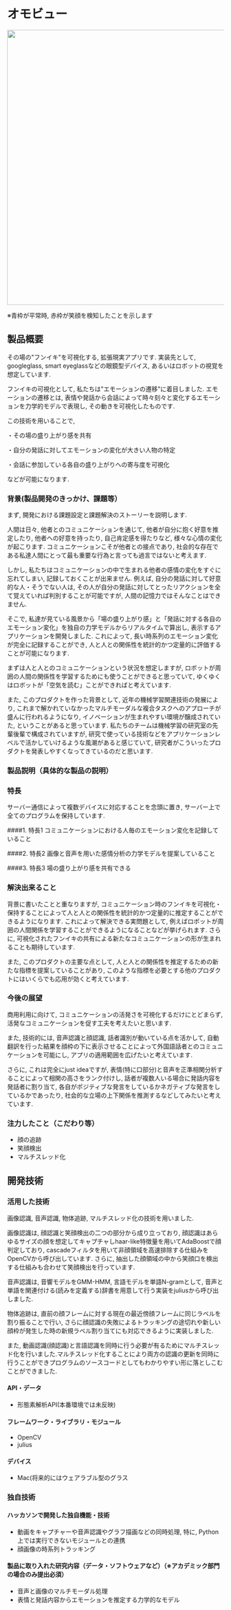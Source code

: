# オモビュー
<img src="https://github.com/jphacks/KB_02/raw/master/source/movie.gif" width="640">

※青枠が平常時, 赤枠が笑顔を検知したことを示します

## 製品概要
その場の"フンイキ"を可視化する, 拡張現実アプリです. 実装先として, googleglass, smart eyeglassなどの眼鏡型デバイス, あるいはロボットの視覚を想定しています. 

フンイキの可視化として, 私たちは"エモーションの遷移"に着目しました. エモーションの遷移とは, 表情や発話から会話によって時々刻々と変化するエモーションを力学的モデルで表現し, その動きを可視化したものです. 

この技術を用いることで, 

・その場の盛り上がり感を共有

・自分の発話に対してエモーションの変化が大きい人物の特定

・会話に参加している各自の盛り上がりへの寄与度を可視化

などが可能になります.

### 背景(製品開発のきっかけ、課題等）
まず, 開発における課題設定と課題解決のストーリーを説明します.

人間は日々, 他者とのコミュニケーションを通じて, 他者が自分に抱く好意を推定したり, 他者への好意を持ったり, 自己肯定感を得たりなど, 様々な心情の変化が起こります. コミュニケーションこそが他者との接点であり, 社会的な存在である私達人間にとって最も重要な行為と言っても過言ではないと考えます. 

しかし, 私たちはコミュニケーションの中で生まれる他者の感情の変化をすぐに忘れてしまい, 記録しておくことが出来ません. 例えば, 自分の発話に対して好意的な人・そうでない人は, その人が自分の発話に対してとったリアクションを全て覚えていれば判別することが可能ですが, 人間の記憶力ではそんなことはできません. 

そこで, 私達が見ている風景から「場の盛り上がり感」と「発話に対する各自のエモーション変化」を独自の力学モデルからリアルタイムで算出し, 表示するアプリケーションを開発しました. これによって, 長い時系列のエモーション変化が完全に記録することができ, 人と人との関係性を統計的かつ定量的に評価することが可能になります. 

まずは人と人とのコミュニケーションという状況を想定しますが, ロボットが周囲の人間の関係性を学習するためにも使うことができると思っていて, ゆくゆくはロボットが「空気を読む」ことができればと考えています.

また, このプロダクトを作った背景として, 近年の機械学習関連技術の発展により, これまで解かれていなかったマルチモーダルな複合タスクへのアプローチが盛んに行われるようになり, イノベーションが生まれやすい環境が醸成されていた, ということがあると思っています. 私たちのチームは機械学習の研究室の先輩後輩で構成されていますが, 研究で使っている技術などをアプリケーションレベルで活かしていけるような風潮があると感じていて, 研究者がこういったプロダクトを発表しやすくなってきているのだと思います.

### 製品説明（具体的な製品の説明）
### 特長
サーバー通信によって複数デバイスに対応することを念頭に置き, サーバー上で全てのプログラムを保持しています.

####1. 特長1
コミュニケーションにおける人毎のエモーション変化を記録していること

####2. 特長2
画像と音声を用いた感情分析の力学モデルを提案していること

####3. 特長3
場の盛り上がり感を共有できる

### 解決出来ること
背景に書いたことと重なりますが, コミュニケーション時のフンイキを可視化・保持することによって人と人との関係性を統計的かつ定量的に推定することができるようになります. これによって解決できる実問題として, 例えばロボットが周囲の人間関係を学習することができるようになることなどが挙げられます. さらに, 可視化されたフンイキの共有による新たなコミュニケーションの形が生まれることも期待しています.

また, このプロダクトの主要な点として, 人と人との関係性を推定するための新たな指標を提案していることがあり, このような指標を必要とする他のプロダクトにはいくらでも応用が効くと考えています.

### 今後の展望
商用利用に向けて, コミュニケーションの活発さを可視化するだけにとどまらず, 活発なコミュニケーションを促す工夫を考えたいと思います.

また, 技術的には, 音声認識と顔認識, 話者識別が動いている点を活かして, 自動翻訳を行った結果を顔枠の下に表示させることによって外国語話者とのコミュニケーションを可能にし, アプリの適用範囲を広げたいと考えています. 

さらに, これは完全にjust ideaですが, 表情(特に口部分)と音声を正準相関分析することによって相関の高さをランク付けし, 話者が複数人いる場合に発話内容を発話者に割り当て, 各自がポジティブな発言をしているかネガティブな発言をしているかであったり, 社会的な立場の上下関係を推測するなどしてみたいと考えています.

### 注力したこと（こだわり等）
* 顔の追跡
* 笑顔検出
* マルチスレッド化

## 開発技術
### 活用した技術
画像認識, 音声認識, 物体追跡, マルチスレッド化の技術を用いました. 

画像認識は, 顔認識と笑顔検出の二つの部分から成り立っており, 顔認識はあらゆるサイズの顔を想定してキャプチャしhaar-like特徴量を用いてAdaBoostで顔判定しており, cascadeフィルタを用いて非顔領域を高速排除する仕組みをOpenCVから呼び出しています. さらに, 抽出した顔領域の中から笑顔口を検出する仕組みも合わせて笑顔検出を行っています.

音声認識は, 音響モデルをGMM-HMM, 言語モデルを単語N-gramとして, 音声と単語を関連付ける(読みを定義する)辞書を用意して行う実装をjuliusから呼び出しました.

物体追跡は, 直前の顔フレームに対する現在の最近傍顔フレームに同じラベルを割り振ることで行い, さらに顔認識の失敗によるトラッキングの途切れや新しい顔枠が発生した時の新規ラベル割り当てにも対応できるように実装しました.

また, 動画認識(顔認識)と言語認識を同時に行う必要が有るためにマルチスレッド化を行いました.マルチスレッド化することにより両方の認識の更新を同時に行うことができプログラムのソースコードとしてもわかりやすい形に落としこむことができました.

#### API・データ
* 形態素解析API(本番環境では未反映)

#### フレームワーク・ライブラリ・モジュール
* OpenCV
* julius

#### デバイス
* Mac(将来的にはウェアラブル型のグラス

### 独自技術
#### ハッカソンで開発した独自機能・技術
* 動画をキャプチャーや音声認識やグラフ描画などの同時処理, 特に, Python上では実行できないモジュールとの連携
* 顔画像の時系列トラッキング

#### 製品に取り入れた研究内容（データ・ソフトウェアなど）（※アカデミック部門の場合のみ提出必須）
* 音声と画像のマルチモーダル処理
* 表情と発話内容からエモーションを推定する力学的なモデル
